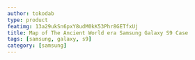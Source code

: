 ```yaml
---
author: tokodab
type: product
featimg: 13a29ukSn6pxY8udM0kK53Phr8GETfxUj
title: Map of The Ancient World era Samsung Galaxy S9 Case
tags: [samsung, galaxy, s9]
category: [samsung]
---
```


